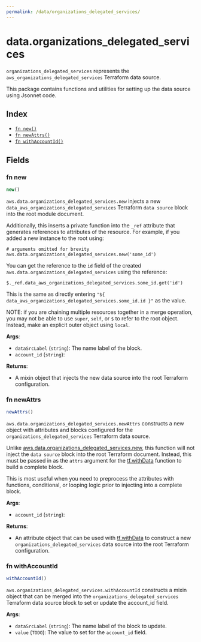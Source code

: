 ```yaml
---
permalink: /data/organizations_delegated_services/
---
```


# data.organizations_delegated_services

`organizations_delegated_services` represents the `aws_organizations_delegated_services` Terraform data source.



This package contains functions and utilities for setting up the data source using Jsonnet code.


## Index

* [`fn new()`](#fn-new)
* [`fn newAttrs()`](#fn-newattrs)
* [`fn withAccountId()`](#fn-withaccountid)

## Fields

### fn new

```ts
new()
```


`aws.data.organizations_delegated_services.new` injects a new `data_aws_organizations_delegated_services` Terraform `data source`
block into the root module document.

Additionally, this inserts a private function into the `_ref` attribute that generates references to attributes of the
resource. For example, if you added a new instance to the root using:

    # arguments omitted for brevity
    aws.data.organizations_delegated_services.new('some_id')

You can get the reference to the `id` field of the created `aws.data.organizations_delegated_services` using the reference:

    $._ref.data_aws_organizations_delegated_services.some_id.get('id')

This is the same as directly entering `"${ data_aws_organizations_delegated_services.some_id.id }"` as the value.

NOTE: if you are chaining multiple resources together in a merge operation, you may not be able to use `super`, `self`,
or `$` to refer to the root object. Instead, make an explicit outer object using `local`.

**Args**:
  - `dataSrcLabel` (`string`): The name label of the block.
  - `account_id` (`string`): 

**Returns**:
- A mixin object that injects the new data source into the root Terraform configuration.


### fn newAttrs

```ts
newAttrs()
```


`aws.data.organizations_delegated_services.newAttrs` constructs a new object with attributes and blocks configured for the `organizations_delegated_services`
Terraform data source.

Unlike [aws.data.organizations_delegated_services.new](#fn-organizationsdelegatedservicesnew), this function will not inject the `data source`
block into the root Terraform document. Instead, this must be passed in as the `attrs` argument for the
[tf.withData](https://github.com/tf-libsonnet/core/tree/main/docs#fn-withdata) function to build a complete block.

This is most useful when you need to preprocess the attributes with functions, conditional, or looping logic prior to
injecting into a complete block.

**Args**:
  - `account_id` (`string`): 

**Returns**:
  - An attribute object that can be used with [tf.withData](https://github.com/tf-libsonnet/core/tree/main/docs#fn-withdata) to construct a new `organizations_delegated_services` data source into the root Terraform configuration.


### fn withAccountId

```ts
withAccountId()
```

`aws.organizations_delegated_services.withAccountId` constructs a mixin object that can be merged into the `organizations_delegated_services`
Terraform data source block to set or update the account_id field.



**Args**:
  - `dataSrcLabel` (`string`): The name label of the block to update.
  - `value` (`TODO`): The value to set for the `account_id` field.
